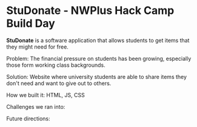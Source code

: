 # StuDonate - NWPlus Hack Camp Build Day
**StuDonate** is a software application that allows students to get items that they might need for free.

Problem: The financial pressure on students has been growing, especially those form working class backgrounds.

Solution: Website where university students are able to share items they don't need and want to give out to others. 

How we built it: HTML, JS, CSS

Challenges we ran into: 

Future directions:

